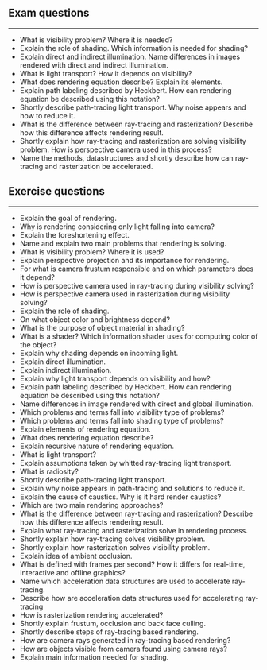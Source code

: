 
## Exam questions
---
* What is visibility problem? Where it is needed?
* Explain the role of shading. Which information is needed for shading?
* Explain direct and indirect illumination. Name differences in images rendered with direct and indirect illumination.
* What is light transport? How it depends on visibility?
* What does rendering equation describe? Explain its elements.
* Explain path labeling described by Heckbert. How can rendering equation be described using this notation?
* Shortly describe path-tracing light transport. Why noise appears and how to reduce it.
* What is the difference between ray-tracing and rasterization? Describe how this difference affects rendering result.
* Shortly explain how ray-tracing and rasterization are solving visibility problem. How is perspective camera used in this process?
* Name the methods, datastructures and shortly describe how can ray-tracing and rasterization be accelerated.

## Exercise questions
---
* Explain the goal of rendering.
* Why is rendering considering only light falling into camera?
* Explain the foreshortening effect.
* Name and explain two main problems that rendering is solving.
* What is visibility problem? Where it is used?
* Explain perspective projection and its importance for rendering.
* For what is camera frustum responsible and on which parameters does it depend?
* How is perspective camera used in ray-tracing during visibility solving?
* How is perspective camera used in rasterization during visibility solving?
* Explain the role of shading.
* On what object color and brightness depend?
* What is the purpose of object material in shading?
* What is a shader? Which information shader uses for computing color of the object?
* Explain why shading depends on incoming light.
* Explain direct illumination.
* Explain indirect illumination.
* Explain why light transport depends on visibility and how?
* Explain path labeling described by Heckbert. How can rendering equation be described using this notation?
* Name differences in image rendered with direct and global illumination.
* Which problems and terms fall into visibility type of problems?
* Which problems and terms fall into shading type of problems?
* Explain elements of rendering equation.
* What does rendering equation describe?
* Explain recursive nature of rendering equation.
* What is light transport? 
* Explain assumptions taken by whitted ray-tracing light transport.
* What is radiosity?
* Shortly describe path-tracing light transport.
* Explain why noise appears in path-tracing and solutions to reduce it.
* Explain the cause of caustics. Why is it hard render caustics?
* Which are two main rendering approaches?
* What is the difference between ray-tracing and rasterization? Describe how this difference affects rendering result.
* Explain what ray-tracing and rasterization solve in rendering process.
* Shortly explain how ray-tracing solves visibility problem.
* Shortly explain how rasterization solves visibility problem.
* Explain idea of ambient occlusion. 
* What is defined with frames per second? How it differs for real-time, interactive and offline graphics?
* Name which acceleration data structures are used to accelerate ray-tracing.
* Describe how are acceleration data structures used for accelerating ray-tracing
* How is rasterization rendering accelerated?
* Shortly explain frustum, occlusion and back face culling.
* Shortly describe steps of ray-tracing based rendering.
* How are camera rays generated in ray-tracing based rendering?
* How are objects visible from camera found using camera rays?
* Explain main information needed for shading.
